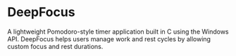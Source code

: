 # DeepFocus
A lightweight Pomodoro-style timer application built in C using the Windows API. DeepFocus helps users manage work and rest cycles by allowing custom focus and rest durations.
